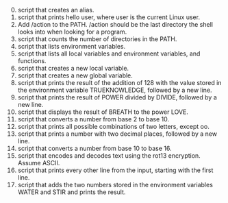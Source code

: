 0. script that creates an alias.
1. script that prints hello user, where user is the current Linux user.
2. Add /action to the PATH. /action should be the last directory the shell looks into when looking for a program.
3. script that counts the number of directories in the PATH.
4. script that lists environment variables.
5. script that lists all local variables and environment variables, and functions.
6. script that creates a new local variable.
7. script that creates a new global variable.
8. script that prints the result of the addition of 128 with the value stored in the environment variable TRUEKNOWLEDGE, followed by a new line.
9. script that prints the result of POWER divided by DIVIDE, followed by a new line.
10. script that displays the result of BREATH to the power LOVE.
11. script that converts a number from base 2 to base 10.
12. script that prints all possible combinations of two letters, except oo.
13. script that prints a number with two decimal places, followed by a new line.
14. script that converts a number from base 10 to base 16.
15. script that encodes and decodes text using the rot13 encryption. Assume ASCII.
16. script that prints every other line from the input, starting with the first line.
17. script that adds the two numbers stored in the environment variables WATER and STIR and prints the result.
